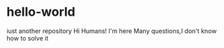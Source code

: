 # hello-world
iust another repository
Hi Humans!
I'm here
Many questions,I don't know how to solve it
